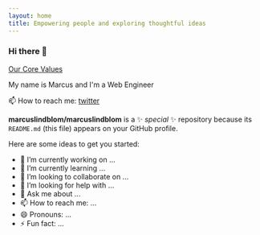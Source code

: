 ```yaml
---
layout: home
title: Empowering people and exploring thoughtful ideas
---
```


### Hi there 👋

[Our Core Values](/marcuslindblom/values)

My name is Marcus and I'm a Web Engineer

📫 How to reach me: [twitter](https://twitter.com/marcus_lindblom)

**marcuslindblom/marcuslindblom** is a ✨ _special_ ✨ repository because its `README.md` (this file) appears on your GitHub profile.

Here are some ideas to get you started:

- 🔭 I’m currently working on ...
- 🌱 I’m currently learning ...
- 👯 I’m looking to collaborate on ...
- 🤔 I’m looking for help with ...
- 💬 Ask me about ...
- 📫 How to reach me: ...
- 😄 Pronouns: ...
- ⚡ Fun fact: ...